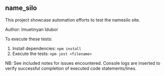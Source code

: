 ## name_silo

This project showcase automation efforts to test the namesilo site.

Author: Imuetinyan Idubor

To execute these tests:

1. Install dependencies: `npm install`
2. Execute the tests: `npm jest <filename>`

NB: See included notes for issues encountered. Console logs are inserted to verify successful completion of executed code statements/lines.